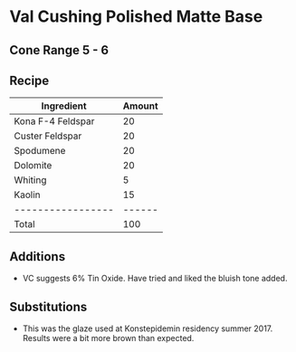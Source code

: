 # Val Cushing Polished Matte Base

## Cone Range 5 - 6



## Recipe

| Ingredient        | Amount |
| ----------------- | ------ |
| Kona F-4 Feldspar | 20     |
| Custer Feldspar   | 20     |
| Spodumene         | 20     |
| Dolomite          | 20     |
| Whiting           | 5      |
| Kaolin            | 15     |
| ----------------- | ------ |
| Total             | 100    |

## Additions
- VC suggests 6% Tin Oxide. Have tried and liked the bluish tone added.

## Substitutions
- This was the glaze used at Konstepidemin residency summer 2017. Results were a bit more brown than expected. 


